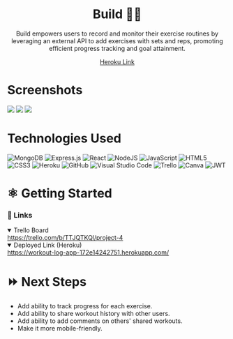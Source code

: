 <div align="center">

# Build 🏋️‍♀️


Build empowers users to record and monitor their exercise routines by leveraging an external API to add exercises with sets and reps, promoting efficient progress tracking and goal attainment.

<a href="https://workout-log-app-172e14242751.herokuapp.com/">Heroku Link</a>

</div>

# Screenshots


<img src="https://i.imgur.com/vqFcJ0N.png">
<img src="https://i.imgur.com/GfwTZAM.png">
<img src="https://i.imgur.com/jozRDMC.png">

# Technologies Used

![MongoDB](https://img.shields.io/badge/MongoDB-%234ea94b.svg?style=for-the-badge&logo=mongodb&logoColor=white)
![Express.js](https://img.shields.io/badge/express.js-%23404d59.svg?style=for-the-badge&logo=express&logoColor=%2361DAFB)
![React](https://img.shields.io/badge/react-%2320232a.svg?style=for-the-badge&logo=react&logoColor=%2361DAFB)
![NodeJS](https://img.shields.io/badge/node.js-6DA55F?style=for-the-badge&logo=node.js&logoColor=white) 
![JavaScript](https://img.shields.io/badge/javascript-%23323330.svg?style=for-the-badge&logo=javascript&logoColor=%23F7DF1E)
![HTML5](https://img.shields.io/badge/html5-%23E34F26.svg?style=for-the-badge&logo=html5&logoColor=white)
![CSS3](https://img.shields.io/badge/css3-%231572B6.svg?style=for-the-badge&logo=css3&logoColor=white)
![Heroku](https://img.shields.io/badge/heroku-%23430098.svg?style=for-the-badge&logo=heroku&logoColor=white)
![GitHub](https://img.shields.io/badge/github-%23121011.svg?style=for-the-badge&logo=github&logoColor=white)
![Visual Studio Code](https://img.shields.io/badge/Visual%20Studio%20Code-0078d7.svg?style=for-the-badge&logo=visual-studio-code&logoColor=white)
![Trello](https://img.shields.io/badge/Trello-%23026AA7.svg?style=for-the-badge&logo=Trello&logoColor=white)
![Canva](https://img.shields.io/badge/Canva-%2300C4CC.svg?style=for-the-badge&logo=Canva&logoColor=white)
![JWT](https://img.shields.io/badge/JWT-black?style=for-the-badge&logo=JSON%20web%20tokens)


# ⚛️ Getting Started

<h3>🔗 Links </h3>
<details open>
<summary>Trello Board</summary>   
<a href="https://trello.com/b/TTJQTKQl/project-4">https://trello.com/b/TTJQTKQl/project-4</a>      
</details>

<details open>   
<summary>Deployed Link (Heroku)</summary>
<a href="https://workout-log-app-172e14242751.herokuapp.com/">https://workout-log-app-172e14242751.herokuapp.com/</a>
</details>


# ⏩ Next Steps   

- Add ability to track progress for each exercise. 
- Add ability to share workout history with other users. 
- Add ability to add comments on others' shared workouts. 
- Make it more mobile-friendly. 
